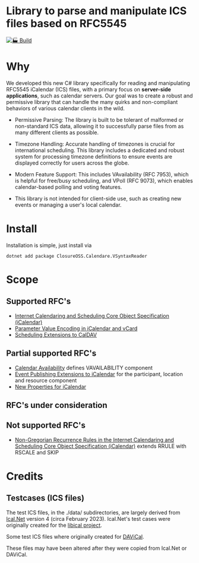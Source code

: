 # Library to parse and manipulate ICS files based on RFC5545

[![🏭 Build](https://github.com/closureOSS/calendare.vsyntaxreader/actions/workflows/dotnet.yml/badge.svg)](https://github.com/closureOSS/calendare.vsyntaxreader/actions/workflows/dotnet.yml)

# Why

We developed this new C# library specifically for reading and manipulating RFC5545 iCalendar (ICS) files, with a primary focus on **server-side applications**, such as calendar servers.  Our goal was to create a robust and permissive library that can handle the many quirks and non-compliant behaviors of various calendar clients in the wild.

* Permissive Parsing: The library is built to be tolerant of malformed or non-standard ICS data, allowing it to successfully parse files from as many different clients as possible.

* Timezone Handling: Accurate handling of timezones is crucial for international scheduling. This library includes a dedicated and robust system for processing timezone definitions to ensure events are displayed correctly for users across the globe.

* Modern Feature Support: This includes VAvailability (RFC 7953), which is helpful for free/busy scheduling, and VPoll (RFC 9073), which enables calendar-based polling and voting features.

* This library is not intended for client-side use, such as creating new events or managing a user's local calendar.

# Install

Installation is simple, just install via

~~~shell
dotnet add package ClosureOSS.Calendare.VSyntaxReader
~~~

# Scope

## Supported RFC's

- [Internet Calendaring and Scheduling Core Object Specification (iCalendar)](https://datatracker.ietf.org/doc/html/rfc5545)
- [Parameter Value Encoding in iCalendar and vCard](https://datatracker.ietf.org/doc/html/rfc6868)
- [Scheduling Extensions to CalDAV](https://datatracker.ietf.org/doc/html/rfc6638)

## Partial supported RFC's

- [Calendar Availability](https://datatracker.ietf.org/doc/html/rfc7953) defines VAVAILABILITY component
- [Event Publishing Extensions to iCalendar](https://datatracker.ietf.org/doc/html/rfc9073) for the participant, location and resource component
- [New Properties for iCalendar](https://datatracker.ietf.org/doc/html/rfc7986)

## RFC's under consideration

## Not supported RFC's

- [Non-Gregorian Recurrence Rules in the Internet Calendaring and Scheduling Core Object Specification (iCalendar)](https://datatracker.ietf.org/doc/html/rfc7529) extends RRULE with RSCALE and SKIP



# Credits

## Testcases (ICS files)

The test ICS files, in the ./data/ subdirectories, are largely derived from [Ical.Net](https://github.com/ical-org/ical.net) version 4 (circa February 2023). Ical.Net's test cases were originally created for the [libical project](https://github.com/libical/libical).

Some test ICS files where originally created for [DAViCal](https://gitlab.com/davical-project/davical).

These files may have been altered after they were copied from Ical.Net or DAViCal.
